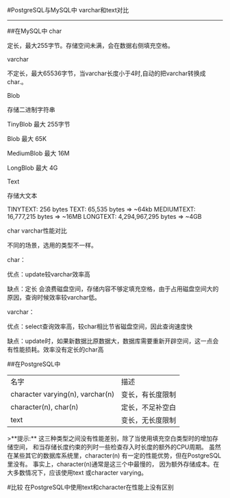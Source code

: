 #PostgreSQL与MySQL中 varchar和text对比
***

##在MySQL中
char

定长，最大255字节。存储空间未满，会在数据右侧填充空格。

varchar

不定长，最大65536字节，当varchar长度小于4时,自动的把varchar转换成char.。

Blob

存储二进制字符串

TinyBlob 最大 255字节

Blob 最大 65K

MediumBlob 最大 16M

LongBlob 最大 4G

Text

存储大文本

TINYTEXT: 256 bytes
TEXT: 65,535 bytes => ~64kb
MEDIUMTEXT: 16,777,215 bytes => ~16MB
LONGTEXT: 4,294,967,295 bytes => ~4GB

char varchar性能对比

不同的场景，选用的类型不一样。

char：

优点：update较varchar效率高

缺点：定长 会浪费磁盘空间，存储内容不够定填充空格，由于占用磁盘空间大的原因，查询时候效率较varchar低。

varchar：

优点：select查询效率高，较char相比节省磁盘空间，因此查询速度快

缺点：update时，如果新数据比原数据大，数据库需要重新开辟空间，这一点会有性能损耗。效率没有定长的char高

##在PostgreSQL中
<table>
<tr><td>名字</td><td>描述</td></tr>
<tr><td>character varying(n), varchar(n)</td><td>	变长，有长度限制</td></tr>
<tr><td>character(n), char(n)</td><td>定长，不足补空白</td></tr>
<tr><td>text</td><td>变长，无长度限制</td></tr>
</table>
>**提示:** 这三种类型之间没有性能差别，除了当使用填充空白类型时的增加存储空间， 和当存储长度约束的列时一些检查存入时长度的额外的CPU周期。 虽然在某些其它的数据库系统里，character(n) 有一定的性能优势，但在PostgreSQL里没有。 事实上，character(n)通常是这三个中最慢的， 因为额外存储成本。在大多数情况下，应该使用text 或character varying。


#比较
  在PostgreSQL中使用text和character在性能上没有区别

